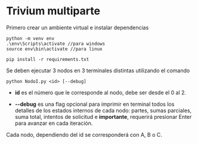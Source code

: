 # Trivium multiparte

Primero crear un ambiente virtual e instalar dependencias

```
python -m venv env
.\env\Scripts\activate //para windows
source env\bin\activate //para linux

pip install -r requirements.txt
```

Se deben ejecutar 3 nodos en 3 terminales distintas utilizando el comando 

```
python NodoI.py <id> [--debug]
```

- **id** es el número que le corresponde al nodo, debe ser desde el 0 al 2.

- **--debug** es una flag opcional para imprimir en terminal todos los detalles de los estados internos de cada nodo: partes, sumas parciales, suma total, intentos de solicitud e **importante**, requerirá presionar Enter para avanzar en cada iteración.

Cada nodo, dependiendo del id se corresponderá con A, B o C.
